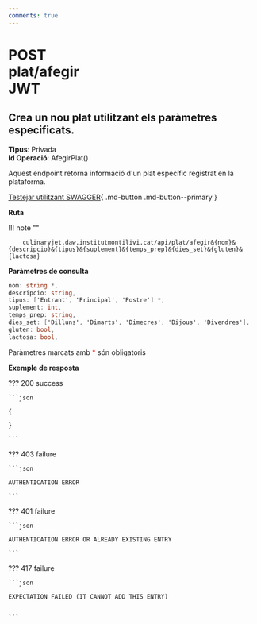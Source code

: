 ```yaml
---
comments: true
---
```


# <div class="inline-flex"><div class="badge post">POST</div> plat/afegir <div class="badge" title="Requereix JWT">JWT</div></div>

## Crea un nou plat utilitzant els paràmetres especificats.

**Tipus**: Privada
<br>
**Id Operació**: AfegirPlat()

Aquest endpoint retorna informació d'un plat específic registrat en la plataforma.

[Testejar utilitzant SWAGGER](../../playground.md){ .md-button .md-button--primary }

**Ruta**

!!! note ""

        culinaryjet.daw.institutmontilivi.cat/api/plat/afegir&{nom}&{descripcio}&{tipus}&{suplement}&{temps_prep}&{dies_set}&{gluten}&{lactosa}

**Paràmetres de consulta**

```c#
nom: string *,
descripcio: string,
tipus: ['Entrant', 'Principal', 'Postre'] *,
suplement: int,
temps_prep: string,
dies_set: ['Dilluns', 'Dimarts', 'Dimecres', 'Dijous', 'Divendres'],
gluten: bool,
lactosa: bool,
```

Paràmetres marcats amb <span style="color: red">\*</span> són obligatoris

**Exemple de resposta**

??? 200 success

    ```json

    {

    }

    ```

??? 403 failure

    ```json

    AUTHENTICATION ERROR

    ```

??? 401 failure

    ```json

    AUTHENTICATION ERROR OR ALREADY EXISTING ENTRY

    ```

??? 417 failure

    ```json

    EXPECTATION FAILED (IT CANNOT ADD THIS ENTRY)


    ```
